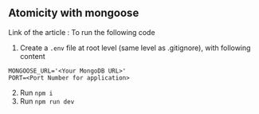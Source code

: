 ## Atomicity with mongoose

Link of the article : 
To run the following code

1. Create a `.env` file at root level (same level as .gitignore), with following content
```
MONGOOSE_URL='<Your MongoDB URL>'
PORT=<Port Number for application>
```
2. Run `npm i`
3. Run `npm run dev`